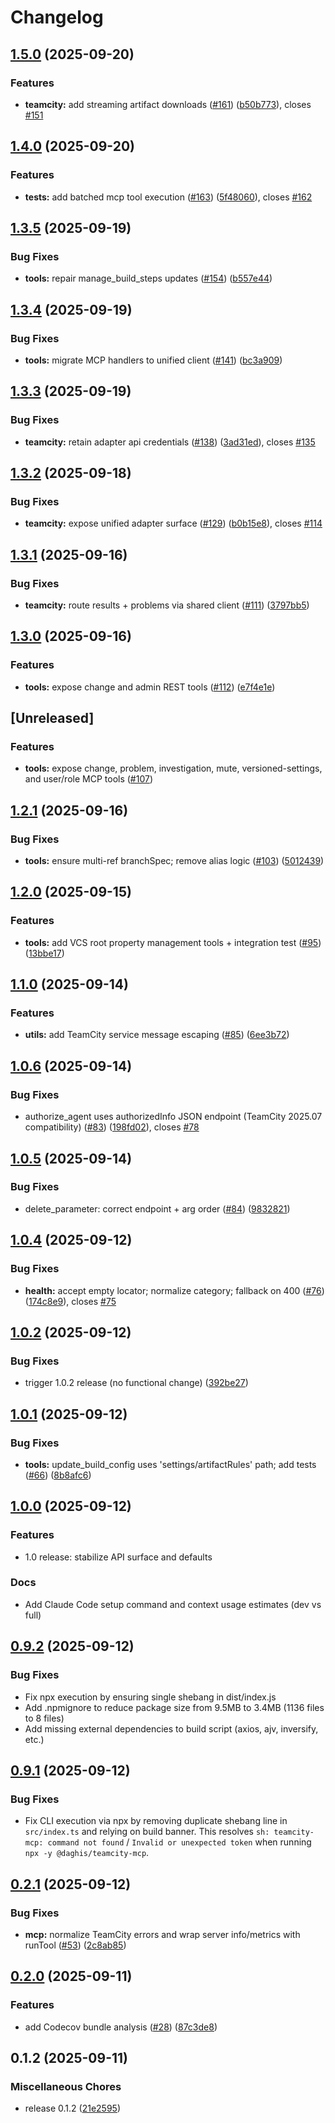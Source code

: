 # Changelog

## [1.5.0](https://github.com/Daghis/teamcity-mcp/compare/v1.4.0...v1.5.0) (2025-09-20)


### Features

* **teamcity:** add streaming artifact downloads ([#161](https://github.com/Daghis/teamcity-mcp/issues/161)) ([b50b773](https://github.com/Daghis/teamcity-mcp/commit/b50b773ebee6f5cc85f4c53c98fef525e7098fe9)), closes [#151](https://github.com/Daghis/teamcity-mcp/issues/151)

## [1.4.0](https://github.com/Daghis/teamcity-mcp/compare/v1.3.5...v1.4.0) (2025-09-20)


### Features

* **tests:** add batched mcp tool execution ([#163](https://github.com/Daghis/teamcity-mcp/issues/163)) ([5f48060](https://github.com/Daghis/teamcity-mcp/commit/5f4806043b95686d5dac41a9d67515740b82a3f8)), closes [#162](https://github.com/Daghis/teamcity-mcp/issues/162)

## [1.3.5](https://github.com/Daghis/teamcity-mcp/compare/v1.3.4...v1.3.5) (2025-09-19)


### Bug Fixes

* **tools:** repair manage_build_steps updates ([#154](https://github.com/Daghis/teamcity-mcp/issues/154)) ([b557e44](https://github.com/Daghis/teamcity-mcp/commit/b557e4424d5129de9d3b6e3240e1a876488da040))

## [1.3.4](https://github.com/Daghis/teamcity-mcp/compare/v1.3.3...v1.3.4) (2025-09-19)


### Bug Fixes

* **tools:** migrate MCP handlers to unified client ([#141](https://github.com/Daghis/teamcity-mcp/issues/141)) ([bc3a909](https://github.com/Daghis/teamcity-mcp/commit/bc3a909f6eb8c30798865c8b48604aca5405efc8))

## [1.3.3](https://github.com/Daghis/teamcity-mcp/compare/v1.3.2...v1.3.3) (2025-09-19)


### Bug Fixes

* **teamcity:** retain adapter api credentials ([#138](https://github.com/Daghis/teamcity-mcp/issues/138)) ([3ad31ed](https://github.com/Daghis/teamcity-mcp/commit/3ad31edf227eac904eee84ec3a80d16455ae37fc)), closes [#135](https://github.com/Daghis/teamcity-mcp/issues/135)

## [1.3.2](https://github.com/Daghis/teamcity-mcp/compare/v1.3.1...v1.3.2) (2025-09-18)


### Bug Fixes

* **teamcity:** expose unified adapter surface ([#129](https://github.com/Daghis/teamcity-mcp/issues/129)) ([b0b15e8](https://github.com/Daghis/teamcity-mcp/commit/b0b15e8597d5a79c064388be38c3ffe9c0e1fc09)), closes [#114](https://github.com/Daghis/teamcity-mcp/issues/114)

## [1.3.1](https://github.com/Daghis/teamcity-mcp/compare/v1.3.0...v1.3.1) (2025-09-16)


### Bug Fixes

* **teamcity:** route results + problems via shared client ([#111](https://github.com/Daghis/teamcity-mcp/issues/111)) ([3797bb5](https://github.com/Daghis/teamcity-mcp/commit/3797bb57d8421e2cb243112a9b1cdfda92fff1f7))

## [1.3.0](https://github.com/Daghis/teamcity-mcp/compare/v1.2.1...v1.3.0) (2025-09-16)


### Features

* **tools:** expose change and admin REST tools ([#112](https://github.com/Daghis/teamcity-mcp/issues/112)) ([e7f4e1e](https://github.com/Daghis/teamcity-mcp/commit/e7f4e1e74bb28572ffc3ee7a0fced6090c4f92ef))

## [Unreleased]

### Features

* **tools:** expose change, problem, investigation, mute, versioned-settings, and user/role MCP tools ([#107](https://github.com/Daghis/teamcity-mcp/issues/107))

## [1.2.1](https://github.com/Daghis/teamcity-mcp/compare/v1.2.0...v1.2.1) (2025-09-16)


### Bug Fixes

* **tools:** ensure multi-ref branchSpec; remove alias logic ([#103](https://github.com/Daghis/teamcity-mcp/issues/103)) ([5012439](https://github.com/Daghis/teamcity-mcp/commit/5012439caa926422960d5ac569579a3a725732ad))

## [1.2.0](https://github.com/Daghis/teamcity-mcp/compare/v1.1.0...v1.2.0) (2025-09-15)


### Features

* **tools:** add VCS root property management tools + integration test ([#95](https://github.com/Daghis/teamcity-mcp/issues/95)) ([13bbe17](https://github.com/Daghis/teamcity-mcp/commit/13bbe178564a53564aad4fcdb99bb3f2e5db4cb8))

## [1.1.0](https://github.com/Daghis/teamcity-mcp/compare/v1.0.6...v1.1.0) (2025-09-14)


### Features

* **utils:** add TeamCity service message escaping ([#85](https://github.com/Daghis/teamcity-mcp/issues/85)) ([6ee3b72](https://github.com/Daghis/teamcity-mcp/commit/6ee3b72e4db065faa0e01c7046328e1d4e1375c8))

## [1.0.6](https://github.com/Daghis/teamcity-mcp/compare/v1.0.5...v1.0.6) (2025-09-14)


### Bug Fixes

* authorize_agent uses authorizedInfo JSON endpoint (TeamCity 2025.07 compatibility) ([#83](https://github.com/Daghis/teamcity-mcp/issues/83)) ([198fd02](https://github.com/Daghis/teamcity-mcp/commit/198fd02ca8b6e89d83f87a1a94aafeadda593504)), closes [#78](https://github.com/Daghis/teamcity-mcp/issues/78)

## [1.0.5](https://github.com/Daghis/teamcity-mcp/compare/v1.0.4...v1.0.5) (2025-09-14)


### Bug Fixes

* delete_parameter: correct endpoint + arg order ([#84](https://github.com/Daghis/teamcity-mcp/issues/84)) ([9832821](https://github.com/Daghis/teamcity-mcp/commit/9832821e65fd945ec5ff0da2b85f744f413e7782))

## [1.0.4](https://github.com/Daghis/teamcity-mcp/compare/v1.0.3...v1.0.4) (2025-09-12)


### Bug Fixes

* **health:** accept empty locator; normalize category; fallback on 400 ([#76](https://github.com/Daghis/teamcity-mcp/issues/76)) ([174c8e9](https://github.com/Daghis/teamcity-mcp/commit/174c8e932301b1b2262bfb704a73c4647520d3bf)), closes [#75](https://github.com/Daghis/teamcity-mcp/issues/75)

## [1.0.2](https://github.com/Daghis/teamcity-mcp/compare/v1.0.1...v1.0.2) (2025-09-12)


### Bug Fixes

* trigger 1.0.2 release (no functional change) ([392be27](https://github.com/Daghis/teamcity-mcp/commit/392be27fe705d55fb8a3057120ff5e2c0a41ca8a))

## [1.0.1](https://github.com/Daghis/teamcity-mcp/compare/v1.0.0...v1.0.1) (2025-09-12)


### Bug Fixes

* **tools:** update_build_config uses 'settings/artifactRules' path; add tests ([#66](https://github.com/Daghis/teamcity-mcp/issues/66)) ([8b8afc6](https://github.com/Daghis/teamcity-mcp/commit/8b8afc6f41038bcde21a50a8662f90fa4acb7e9a))

## [1.0.0](https://github.com/Daghis/teamcity-mcp/compare/v0.9.2...v1.0.0) (2025-09-12)

### Features
- 1.0 release: stabilize API surface and defaults

### Docs
- Add Claude Code setup command and context usage estimates (dev vs full)

## [0.9.2](https://github.com/Daghis/teamcity-mcp/compare/v0.9.1...v0.9.2) (2025-09-12)

### Bug Fixes
- Fix npx execution by ensuring single shebang in dist/index.js
- Add .npmignore to reduce package size from 9.5MB to 3.4MB (1136 files to 8 files)
- Add missing external dependencies to build script (axios, ajv, inversify, etc.)

## [0.9.1](https://github.com/Daghis/teamcity-mcp/compare/v0.9.0...v0.9.1) (2025-09-12)

### Bug Fixes
- Fix CLI execution via npx by removing duplicate shebang line in `src/index.ts` and relying on build banner. This resolves `sh: teamcity-mcp: command not found` / `Invalid or unexpected token` when running `npx -y @daghis/teamcity-mcp`.

## [0.2.1](https://github.com/Daghis/teamcity-mcp/compare/v0.2.0...v0.2.1) (2025-09-12)


### Bug Fixes

* **mcp:** normalize TeamCity errors and wrap server info/metrics with runTool ([#53](https://github.com/Daghis/teamcity-mcp/issues/53)) ([2c8ab85](https://github.com/Daghis/teamcity-mcp/commit/2c8ab855a85e5faec4216a498c089e3a1a93ed7b))

## [0.2.0](https://github.com/Daghis/teamcity-mcp/compare/v0.1.2...v0.2.0) (2025-09-11)


### Features

* add Codecov bundle analysis ([#28](https://github.com/Daghis/teamcity-mcp/issues/28)) ([87c3de8](https://github.com/Daghis/teamcity-mcp/commit/87c3de85af34bec5b071d82612d67ba4d5a52702))

## 0.1.2 (2025-09-11)


### Miscellaneous Chores

* release 0.1.2 ([21e2595](https://github.com/Daghis/teamcity-mcp/commit/21e25950074ed49bd3e6c571f432f27fb8bd434e))
